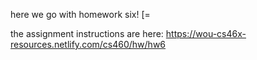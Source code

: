 here we go with homework six!   [=

the assignment instructions are here:
https://wou-cs46x-resources.netlify.com/cs460/hw/hw6
